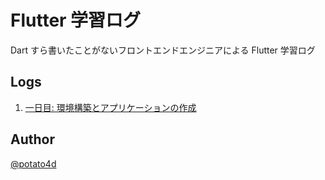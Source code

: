 # Flutter 学習ログ

Dart すら書いたことがないフロントエンドエンジニアによる Flutter 学習ログ

## Logs

1. [一日目: 環境構築とアプリケーションの作成](./day01.md)

## Author

[@potato4d](https://twitter.com/potato4d)
